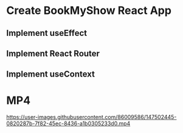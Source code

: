 # Create BookMyShow React App

## Implement useEffect
## Implement React Router
## Implement useContext

# MP4



https://user-images.githubusercontent.com/86009586/147502445-0820287b-7f82-45ec-8436-a1b0305233d0.mp4

